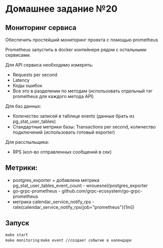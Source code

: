 # Домашнее задание №20
## Мониторинг сервиса
Обеспечить простейший мониторинг проекта с помощью prometheus  

Prometheus запустить в docker контейнере рядом с остальными сервисами.  

Для API сервиса необходимо измерять:
* Requests per second
* Latency
* Коды ошибок
* Все это в разделении по методам (использовать отдельный тэг prometheus для каждого метода API)

Для баз данных:
* Количество записей в таблице events (данные брать из pg_stat_user_tables)
* Стандартные метрики базы: Transactions per second, количество подключений (использовать готовый exporter)

Для расслыльщика:
* RPS (кол-во отправленных сообщений в сек)

## Метрики:
* postgres_exporter + добавлена метрика pg_stat_user_tables_event_count - wrouesnel/postgres_exporter
* go-grpc-prometheus - github.com/grpc-ecosystem/go-grpc-prometheus
* метрика calendar_service_notify_rps - rate(calendar_service_notify_rps{job="prometheus"}[1m])

## Запуск  
```make start```  
```make monitoring``` 
```make event //создает событие в календаре```